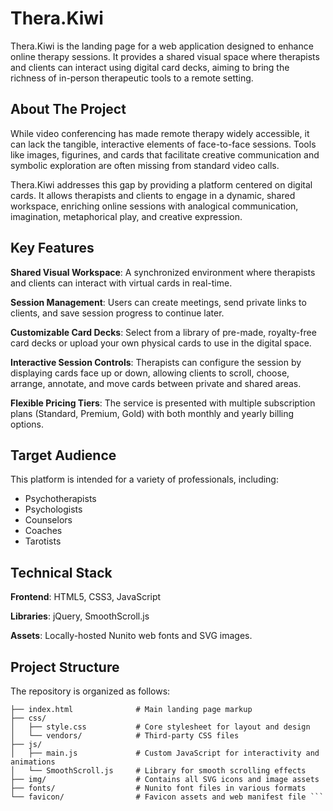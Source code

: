 # Thera.Kiwi

Thera.Kiwi is the landing page for a web application designed to enhance online therapy sessions. It provides a shared visual space where therapists and clients can interact using digital card decks, aiming to bring the richness of in-person therapeutic tools to a remote setting.

## About The Project

While video conferencing has made remote therapy widely accessible, it can lack the tangible, interactive elements of face-to-face sessions. Tools like images, figurines, and cards that facilitate creative communication and symbolic exploration are often missing from standard video calls.

Thera.Kiwi addresses this gap by providing a platform centered on digital cards. It allows therapists and clients to engage in a dynamic, shared workspace, enriching online sessions with analogical communication, imagination, metaphorical play, and creative expression.

## Key Features

**Shared Visual Workspace**: A synchronized environment where therapists and clients can interact with virtual cards in real-time.

**Session Management**: Users can create meetings, send private links to clients, and save session progress to continue later.

**Customizable Card Decks**: Select from a library of pre-made, royalty-free card decks or upload your own physical cards to use in the digital space.

**Interactive Session Controls**: Therapists can configure the session by displaying cards face up or down, allowing clients to scroll, choose, arrange, annotate, and move cards between private and shared areas.

**Flexible Pricing Tiers**: The service is presented with multiple subscription plans (Standard, Premium, Gold) with both monthly and yearly billing options.

## Target Audience

This platform is intended for a variety of professionals, including:

- Psychotherapists
- Psychologists
- Counselors
- Coaches
- Tarotists

## Technical Stack

**Frontend**: HTML5, CSS3, JavaScript

**Libraries**: jQuery, SmoothScroll.js

**Assets**: Locally-hosted Nunito web fonts and SVG images.

## Project Structure

The repository is organized as follows:

``` thera.kiwi/
├── index.html              # Main landing page markup
├── css/
│   ├── style.css           # Core stylesheet for layout and design
│   └── vendors/            # Third-party CSS files
├── js/
│   ├── main.js             # Custom JavaScript for interactivity and animations
│   └── SmoothScroll.js     # Library for smooth scrolling effects
├── img/                    # Contains all SVG icons and image assets
├── fonts/                  # Nunito font files in various formats
└── favicon/                # Favicon assets and web manifest file ```
